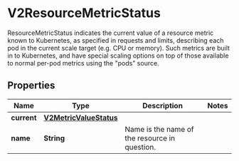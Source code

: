 

# V2ResourceMetricStatus

ResourceMetricStatus indicates the current value of a resource metric known to Kubernetes, as specified in requests and limits, describing each pod in the current scale target (e.g. CPU or memory).  Such metrics are built in to Kubernetes, and have special scaling options on top of those available to normal per-pod metrics using the \"pods\" source.

## Properties

| Name | Type | Description | Notes |
|------------ | ------------- | ------------- | -------------|
|**current** | [**V2MetricValueStatus**](V2MetricValueStatus.md) |  |  |
|**name** | **String** | Name is the name of the resource in question. |  |



